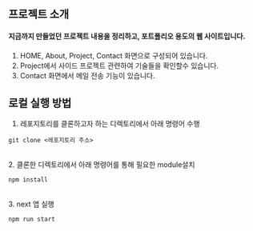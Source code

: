 ## 프로젝트 소개

#### 지금까지 만들었던 프로젝트 내용을 정리하고, 포트폴리오 용도의 웹 사이트입니다.

1. HOME, About, Project, Contact 화면으로 구성되어 있습니다.
2. Project에서 사이드 프로젝트 관련하여 기술들을 확인할수 있습니다.
3. Contact 화면에서 메일 전송 기능이 있습니다.

## 로컬 실행 방법

1. 레포지토리를 클론하고자 하는 디렉토리에서 아래 명령어 수행

```
git clone <레포지토리 주소>
```

<br>
2. 클론한 디렉토리에서 아래 명령어를 통해 필요한 module설치

```
npm install
```

<br>
3. next 앱 실행

```
npm run start
```
